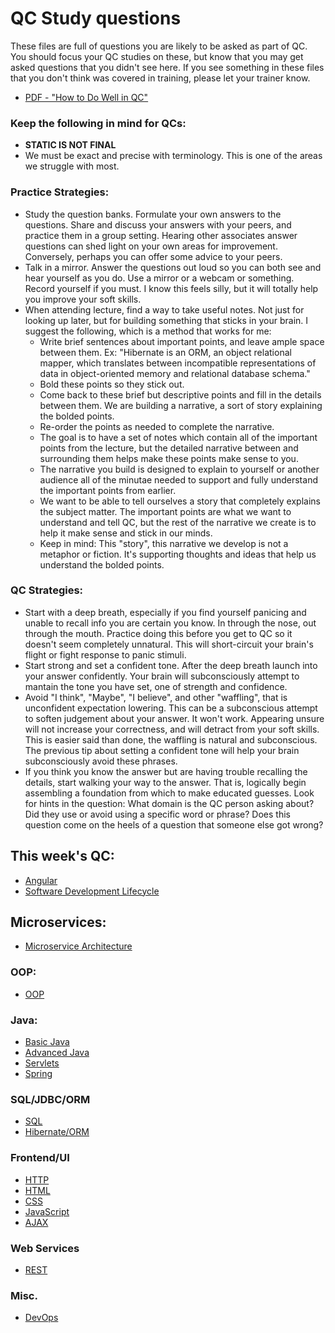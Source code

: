 # QC Study questions
These files are full of questions you are likely to be asked as part of QC. You should focus your QC studies on these, but know that you may get asked questions that you didn't see here. If you see something in these files that you don't think was covered in training, please let your trainer know. 

 - [PDF - "How to Do Well in QC"](./how-to-do-well-in-qc.pdf)

### Keep the following in mind for QCs:
 - **STATIC IS NOT FINAL**  
 - We must be exact and precise with terminology. This is one of the areas we struggle with most.  

### Practice Strategies: 
 - Study the question banks. Formulate your own answers to the questions. Share and discuss your answers with your peers, and practice them in a group setting. Hearing other associates answer questions can shed light on your own areas for improvement. Conversely, perhaps you can offer some advice to your peers. 
 - Talk in a mirror. Answer the questions out loud so you can both see and hear yourself as you do. Use a mirror or a webcam or something. Record yourself if you must. I know this feels silly, but it will totally help you improve your soft skills.
 - When attending lecture, find a way to take useful notes. Not just for looking up later, but for building something that sticks in your brain. I suggest the following, which is a method that works for me:
   - Write brief sentences about important points, and leave ample space between them. Ex: "Hibernate is an ORM, an object relational mapper, which translates between incompatible representations of data in object-oriented memory and relational database schema."
   - Bold these points so they stick out.
   - Come back to these brief but descriptive points and fill in the details between them. We are building a narrative, a sort of story explaining the bolded points.
   - Re-order the points as needed to complete the narrative.
   - The goal is to have a set of notes which contain all of the important points from the lecture, but the detailed narrative between and surrounding them helps make these points make sense to you.
   - The narrative you build is designed to explain to yourself or another audience all of the minutae needed to support and fully understand the important points from earlier.
   - We want to be able to tell ourselves a story that completely explains the subject matter. The important points are what we want to understand and tell QC, but the rest of the narrative we create is to help it make sense and stick in our minds.
   - Keep in mind: This "story", this narrative we develop is not a metaphor or fiction. It's supporting thoughts and ideas that help us understand the bolded points.

### QC Strategies:
 - Start with a deep breath, especially if you find yourself panicing and unable to recall info you are certain you know. In through the nose, out through the mouth. Practice doing this before you get to QC so it doesn't seem completely unnatural. This will short-circuit your brain's flight or fight response to panic stimuli.
 - Start strong and set a confident tone. After the deep breath launch into your answer confidently. Your brain will subconsciously attempt to mantain the tone you have set, one of strength and confidence.
 - Avoid "I think", "Maybe", "I believe", and other "waffling", that is unconfident expectation lowering. This can be a subconscious attempt to soften judgement about your answer. It won't work. Appearing unsure will not increase your correctness, and will detract from your soft skills. This is easier said than done, the waffling is natural and subconscious. The previous tip about setting a confident tone will help your brain subconsciously avoid these phrases.
 - If you think you know the answer but are having trouble recalling the details, start walking your way to the answer. That is, logically begin assembling a foundation from which to make educated guesses. Look for hints in the question: What domain is the QC person asking about? Did they use or avoid using a specific word or phrase? Does this question come on the heels of a question that someone else got wrong? 

## This week's QC:
 - [Angular](./qc-angular.md)
 - [Software Development Lifecycle](./qc-sdlc.md)

## Microservices:
 - [Microservice Architecture](./qc-msa.md)

### OOP:
 - [OOP](./qc-oop.md)

### Java:
 - [Basic Java](./qc-java-basics.md)
 - [Advanced Java](./qc-java-advanced.md)
 - [Servlets](./qc-servlets.md)
 - [Spring](./qc-spring.md)

### SQL/JDBC/ORM
 - [SQL](./qc-sql.md)
 - [Hibernate/ORM](./qc-hibernate.md)

### Frontend/UI
 - [HTTP](./qc-http.md)
 - [HTML](./qc-html.md)
 - [CSS](./qc-css.md)
 - [JavaScript](./qc-javascript.md)
 - [AJAX](./qc-ajax.md)

### Web Services
 - [REST](./qc-rest.md)

### Misc.
 - [DevOps](./qc-devops.md)

